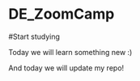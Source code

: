 # DE_ZoomCamp

#Start studying

Today we will learn something new :)

And today we will update my repo!